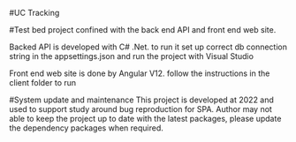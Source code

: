 #UC Tracking 

#Test bed project confined with the back end API and front end web site.

Backed API is developed with C# .Net. to run it set up correct db connection string in the appsettings.json and run the project with Visual Studio

Front end web site is done by Angular V12. follow the instructions in the client folder to run

#System update and maintenance
This project is developed at 2022 and used to support study around bug reproduction for SPA.
Author may not able to keep the project up to date with the latest packages, please update the dependency packages when required.

